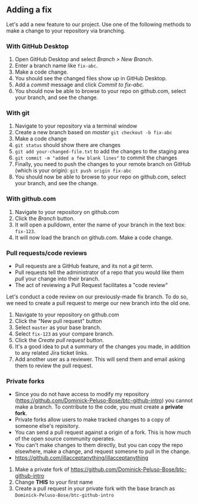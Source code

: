 ## Adding a fix
Let's add a new feature to our project. Use one of the following methods to make a change to your repository via branching.

### With GitHub Desktop
1. Open GitHub Desktop and select _Branch > New Branch_.
1. Enter a branch name like `fix-abc`.
1. Make a code change.
1. You should see the changed files show up in GitHub Desktop.
1. Add a _commit_ message and click _Commit to fix-abc_.
1. You should now be able to browse to your repo on github.com, select your branch, and see the change.

### With git
1. Navigate to your repository via a terminal window
1. Create a new branch based on _master_ `git checkout -b fix-abc`
1. Make a code change
1. `git status` should show there are changes
1. `git add your-changed-file.txt` to add the changes to the staging area
1. `git commit -m "added a few blank lines"` to commit the changes
1. Finally, you need to push the changes to your remote branch on GitHub (which is your origin): `git push origin fix-abc`
1. You should now be able to browse to your repo on github.com, select your branch, and see the change.

### With github.com
1. Navigate to your repository on github.com
1. Click the _Branch_ button.
1. It will open a pulldown, enter the name of your branch in the text box: `fix-123`.
1. It will now load the branch on github.com. Make a code change.

### Pull requests/code reviews
- Pull requests are a GitHub feature, and its not a _git_ term.
- Pull requests tell the administrator of a repo that you would like them _pull_ your change into their branch.
- The act of reviewing a Pull Request facilitates a "code review"

Let's conduct a code review on our previously-made fix branch. To do so, we need to create a pull request to merge our new branch into the old one.

1. Navigate to your repository on github.com
1. Click the "New pull request" button
1. Select `master` as your base branch.
1. Select `fix-123` as your compare branch.
1. Click the _Create pull request_ button.
1. It's a good idea to put a summary of the changes you made, in addition to any related Jira ticket links.
1. Add another user as a reviewer. This will send them and email asking them to review the pull request.

### Private forks
- Since you do not have access to modify my repository (https://github.com/Dominick-Peluso-Bose/btc-github-intro) you cannot make a branch. To contribute to the code, you must create a **private fork**.
- Private forks allow users to make tracked changes to a copy of someone else's repisitory.
- You can send a pull request against a origin of a fork. This is how much of the open source community operates.
- You can't make changes to them directly, but you can copy the repo elsewhere, make a change, and request someone to pull in the change.
- https://github.com/illacceptanything/illacceptanything

1. Make a private fork of https://github.com/Dominick-Peluso-Bose/btc-github-intro
1. Change **THIS** to your first name
1. Create a pull request in your private fork with the base branch as `Dominick-Peluso-Bose/btc-github-intro`
